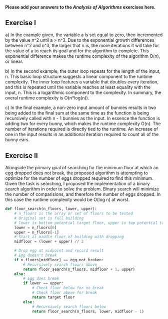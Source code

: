 #### Please add your answers to the ***Analysis of  Algorithms*** exercises here.

## Exercise I

a) In the example given, the variable a is set equal to zero, then incremented by the value n^2 until a > n^3. Due to the exponential growth differences between n^2 and n^3, the larger that n is, the more iterations it will take for the value of a to reach its goal and for the algorithm to complete. This exponential difference makes the runtime complexity of the algorithm O(n), or linear.


b) In the second example, the outer loop repeats for the length of the input, n. This basic loop structure suggests a linear component to the runtime complexity. The inner loop features a variable that doubles every iteration, and this is repeated until the variable reaches at least equality with the input, n. This is a logarithmic component to the complexity. In summary, the overal runtime complexity is O(n*log(n)). 


c) In the final example, a non-zero input amount of bunnies results in two being added to the final sum at the same time as the function is being recursively called with n - 1 bunnies as the input. In essence the function is adding two for every bunny, which makes the runtime complexity O(n). The number of iterations required is directly tied to the runtime. An increase of one in the input results in an additional iteration required to count all of the bunny ears. 

## Exercise II

Alongside the primary goal of searching for the minimum floor at which an egg dropped does not break, the proposed algorithm is attempting to optimize for the number of eggs dropped required to find this minimum. Given the task is searching, I proposed the implementation of a binary search algorithm in order to solve the problem. Binary search will minimize the number of comparisions, and therefore the number of eggs dropped. In this case the runtime complexity would be O(log n) at worst.  

```python
def floor_search(n_floors, lower, upper):
    # n_floors is the array or set of floors to be tested
    # Original set is full building
    # lower is bottom potential target floor, upper is top potential target floor
    lower = n_floors[0]
    upper = n_floors[-1]
    # Start at middle floor of building with dropping
    midfloor = (lower + upper) // 2

    # Drop egg at midpoint and record result
    # Egg doesn't break
    if n_floors[midfloor] == egg_not_broken:
        # Recursively search floors above
        return floor_search(n_floors, midfloor + 1, upper)
    else:
        # Egg does break
        if lower == upper:
            # Check floor below for no break
            # Check floor above for break
            return target floor
        else:
            # Recursively search floors below
            return floor_search(n_floors, lower, midfloor - 1)
```

